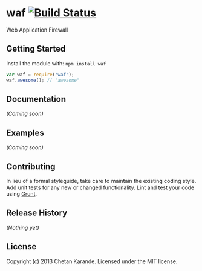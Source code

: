 # waf [![Build Status](https://secure.travis-ci.org/ckarande/waf.png?branch=master)](http://travis-ci.org/ckarande/waf)

Web Application Firewall

## Getting Started
Install the module with: `npm install waf`

```javascript
var waf = require('waf');
waf.awesome(); // "awesome"
```

## Documentation
_(Coming soon)_

## Examples
_(Coming soon)_

## Contributing
In lieu of a formal styleguide, take care to maintain the existing coding style. Add unit tests for any new or changed functionality. Lint and test your code using [Grunt](http://gruntjs.com/).

## Release History
_(Nothing yet)_

## License
Copyright (c) 2013 Chetan Karande. Licensed under the MIT license.
